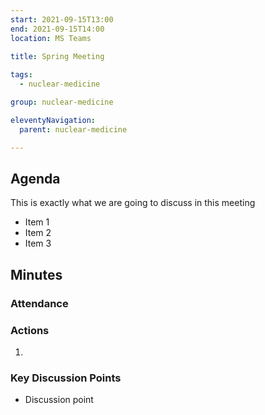 ```yaml
---
start: 2021-09-15T13:00
end: 2021-09-15T14:00
location: MS Teams
 
title: Spring Meeting

tags:
  - nuclear-medicine

group: nuclear-medicine

eleventyNavigation:
  parent: nuclear-medicine

---
```


## Agenda

This is exactly what we are going to discuss in this meeting

* Item 1
* Item 2
* Item 3

## Minutes

### Attendance

    
### Actions

1. 
    
### Key Discussion Points

* Discussion point
